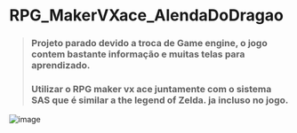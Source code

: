 # RPG_MakerVXace_AlendaDoDragao

> ### Projeto parado devido a troca de Game engine, o jogo contem bastante informação e muitas telas para aprendizado.
> ### Utilizar o RPG maker vx ace juntamente com o sistema SAS que é similar a the legend of Zelda. ja incluso no jogo.  

![image](https://user-images.githubusercontent.com/79748858/111660926-55b73100-87ed-11eb-92e6-06fb79e6bd76.png)
